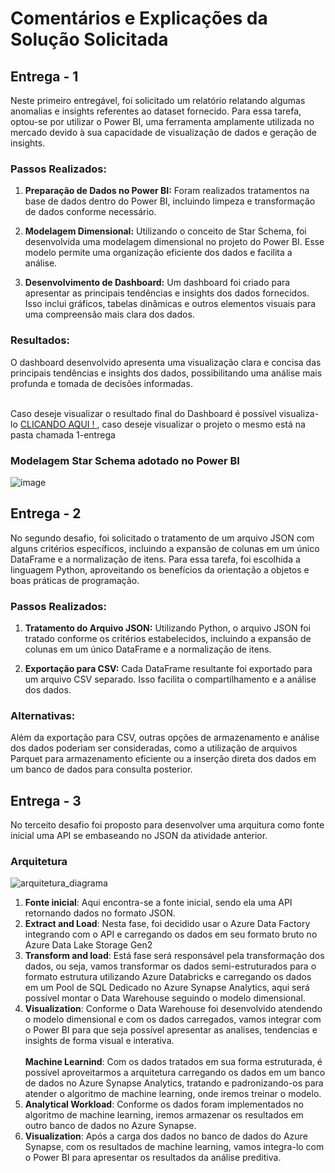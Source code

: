 # Comentários e Explicações da Solução Solicitada

## Entrega - 1

Neste primeiro entregável, foi solicitado um relatório relatando algumas anomalias e insights referentes ao dataset fornecido. Para essa tarefa, optou-se por utilizar o Power BI, uma ferramenta amplamente utilizada no mercado devido à sua capacidade de visualização de dados e geração de insights.

### Passos Realizados:

1. **Preparação de Dados no Power BI:** Foram realizados tratamentos na base de dados dentro do Power BI, incluindo limpeza e transformação de dados conforme necessário.
  
2. **Modelagem Dimensional:** Utilizando o conceito de Star Schema, foi desenvolvida uma modelagem dimensional no projeto do Power BI. Esse modelo permite uma organização eficiente dos dados e facilita a análise.

3. **Desenvolvimento de Dashboard:** Um dashboard foi criado para apresentar as principais tendências e insights dos dados fornecidos. Isso inclui gráficos, tabelas dinâmicas e outros elementos visuais para uma compreensão mais clara dos dados.

### Resultados:

O dashboard desenvolvido apresenta uma visualização clara e concisa das principais tendências e insights dos dados, possibilitando uma análise mais profunda e tomada de decisões informadas.<br><br>

Caso deseje visualizar o resultado final do Dashboard é possível visualiza-lo <a href = "[http://surl.li/rvpsv](https://app.powerbi.com/view?r=eyJrIjoiZWM3NDc0MmItYTM3NC00YWJjLWJkZTItYjljODgwMjQ5OTgyIiwidCI6IjExZGJiZmUyLTg5YjgtNDU0OS1iZTEwLWNlYzM2NGU1OTU1MSIsImMiOjR9)"> CLICANDO AQUI ! </a>, caso deseje visualizar o projeto o mesmo está na pasta chamada 1-entrega

### Modelagem Star Schema adotado no Power BI
![image](https://github.com/jonatahs/solucao_teste/assets/55710320/f6bdcb80-405c-4647-a08b-974247a634b7)

## Entrega - 2

No segundo desafio, foi solicitado o tratamento de um arquivo JSON com alguns critérios específicos, incluindo a expansão de colunas em um único DataFrame e a normalização de itens. Para essa tarefa, foi escolhida a linguagem Python, aproveitando os benefícios da orientação a objetos e boas práticas de programação.

### Passos Realizados:

1. **Tratamento do Arquivo JSON:** Utilizando Python, o arquivo JSON foi tratado conforme os critérios estabelecidos, incluindo a expansão de colunas em um único DataFrame e a normalização de itens.

2. **Exportação para CSV:** Cada DataFrame resultante foi exportado para um arquivo CSV separado. Isso facilita o compartilhamento e a análise dos dados.

### Alternativas:

Além da exportação para CSV, outras opções de armazenamento e análise dos dados poderiam ser consideradas, como a utilização de arquivos Parquet para armazenamento eficiente ou a inserção direta dos dados em um banco de dados para consulta posterior.

## Entrega - 3
No terceito desafio foi proposto para desenvolver uma arquitura como fonte inicial uma API se embaseando no JSON da atividade anterior.

### Arquitetura 
![arquitetura_diagrama](https://github.com/jonatahs/solucao_teste/assets/55710320/30e8bc4e-2a91-4182-a638-9621b810a43e)

1. **Fonte inicial**: Aqui encontra-se a fonte inicial, sendo ela uma API retornando dados no formato JSON.
2. **Extract and Load**: Nesta fase, foi decidido usar o Azure Data Factory integrando com o API e carregando os dados em seu formato bruto no Azure Data Lake Storage Gen2
3. **Transform and load**: Está fase será responsável pela transformação dos dados, ou seja, vamos transformar os dados semi-estruturados para o formato estrutura utilizando Azure Databricks e carregando os dados em um Pool de SQL Dedicado no Azure Synapse Analytics, aqui será possível montar o Data Warehouse seguindo o modelo dimensional.
4. **Visualization**: Conforme o Data Warehouse foi desenvolvido atendendo o modelo dimensional e com os dados carregados, vamos integrar com o Power BI para que seja possível apresentar as analises, tendencias e insights de forma visual e interativa.<br><br>
   **Machine Learnind**: Com os dados tratados em sua forma estruturada, é possível aproveitarmos a arquitetura carregando os dados em um banco de dados no Azure Synapse Analytics, tratando e padronizando-os para atender o algoritmo de machine learning, onde iremos treinar o modelo.
5. **Analytical Workload**: Conforme os dados foram implementados no algoritmo de machine learning, iremos armazenar os resultados em outro banco de dados no Azure Synapse.
6. **Visualization**: Após a carga dos dados no banco de dados do Azure Synapse, com os resultados de machine learning, vamos integra-lo com o Power BI para apresentar os resultados da análise preditiva.
